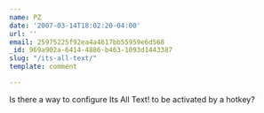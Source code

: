 ```yaml
---
name: PZ
date: '2007-03-14T18:02:20-04:00'
url: ''
email: 25975225f92ea4a4617bb55959e6d568
_id: 969a902a-6414-4886-b463-1093d1443387
slug: "/its-all-text/"
template: comment

---
```


Is there a way to configure Its All Text! to be activated by a hotkey?
